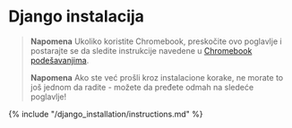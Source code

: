 # Django instalacija

> **Napomena** Ukoliko koristite Chromebook, preskočite ovo poglavlje i postarajte se da sledite instrukcije navedene u [Chromebook podešavanjima](../chromebook_setup/README.md).
> 
> **Napomena** Ako ste već prošli kroz instalacione korake, ne morate to još jednom da radite - možete da pređete odmah na sledeće poglavlje!

{% include "/django_installation/instructions.md" %}
